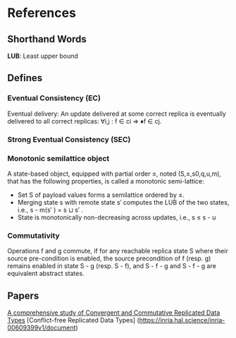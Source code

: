 # References

## Shorthand Words
**LUB**: Least upper bound

## Defines
### Eventual Consistency (EC)
Eventual delivery: An update delivered at some correct replica is eventually delivered to all correct replicas: ∀i,j : f ∈ ci ⇒ ♦f ∈ cj.

### Strong Eventual Consistency (SEC)


### Monotonic semilattice object
A state-based object, equipped with partial order ≤, noted (S,≤,s0,q,u,m), that has the following properties, is called a monotonic semi-lattice: 
- Set S of payload values forms a semilattice ordered by ≤. 
- Merging state s with remote state s′ computes the LUB of the two states, i.e., s - m(s′ ) = s ⊔ s′ . 
- State is monotonically non-decreasing across updates, i.e., s ≤ s - u 

### Commutativity
Operations f and g commute, if for any reachable replica state S where their source pre-condition is enabled, the source precondition of f (resp. g) remains enabled in state S - g (resp. S - f), and S - f - g and S - f - g are equivalent abstract states.


## Papers
[A comprehensive study of Convergent and Commutative Replicated Data Types](https://inria.hal.science/inria-00555588/document)
[Conflict-free Replicated Data Types] (https://inria.hal.science/inria-00609399v1/document)
